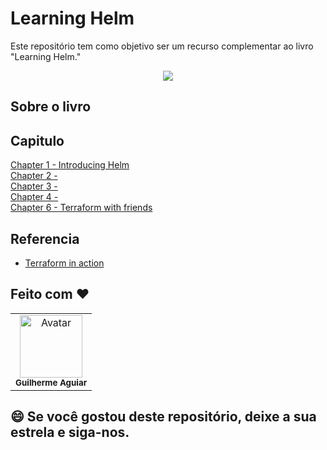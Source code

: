 # Learning Helm
Este repositório tem como objetivo ser um recurso complementar ao livro "Learning Helm."

<p align="center">
    <img src="https://learning.oreilly.com/covers/urn:orm:book:9781492083641/200w/">
<p>
  
## Sobre o livro 

## Capitulo
[Chapter 1 - Introducing Helm]()<br>
[Chapter 2 - ]()<br>
[Chapter 3 - ]()<br>
[Chapter 4 - ]()<br>
[Chapter 6 -  Terraform with friends]()<br>


## Referencia
- [Terraform in action](https://learning.oreilly.com/library/view/learning-helm/9781492083641/)

## Feito com ❤
  <table >
    <td align= 'center'>
      <a hrfe= '#'>
         <img src="https://avatars.githubusercontent.com/u/42500464?s=400&u=a049264c93bfb80260b09e275b9e83430e4218c2&v=4" width="100px;" alt="Avatar"/><br>
        <sub>
          <b>Guilherme Aguiar </b>
        </sub>
  </table>

## 😄 Se você gostou deste repositório, deixe a sua estrela e siga-nos.<br>
